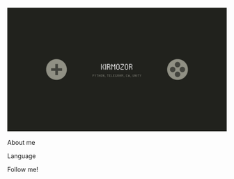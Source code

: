 ![Header](https://github.com/KirMozor/KirMozor/blob/main/assets/Header.jpg)

About me

Language

Follow me!